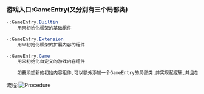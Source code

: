 ### 游戏入口:GameEntry(又分别有三个局部类)

```c#
-:GameEntry.Builtin
	用来初始化框架的基础组件
    
-:GameEntry.Extension
	用来初始化框架的扩展内容的组件
    
-:GameEntry.Game
    用来初始化自定义的游戏内容组件
    
    如要添加新的初始内容组件,可以额外添加一个GameEntry的局部类,并实现起逻辑,并且在GameEntry主类中进行初始化
```

流程:![Procedure](D:\Project\UnityProject\GDFramework\Book\Summary\PNG\Procedure.png)
